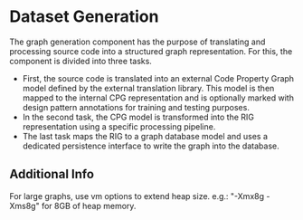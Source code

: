 # Dataset Generation
The graph generation component has the purpose of translating and processing source code into a structured graph representation. 
For this, the component is divided into three tasks. 

- First, the source code is translated into an external Code Property Graph model defined by the external translation library. This model is then mapped to the internal CPG representation and is optionally marked with design pattern annotations for training and testing purposes. 
- In the second task, the CPG model is transformed into the RIG representation using a specific processing pipeline. 
- The last task maps the RIG to a graph database model and uses a dedicated persistence interface to write the graph into the database.

## Additional Info
For large graphs, use vm options to extend heap size.
e.g.: "-Xmx8g -Xms8g" for 8GB of heap memory.